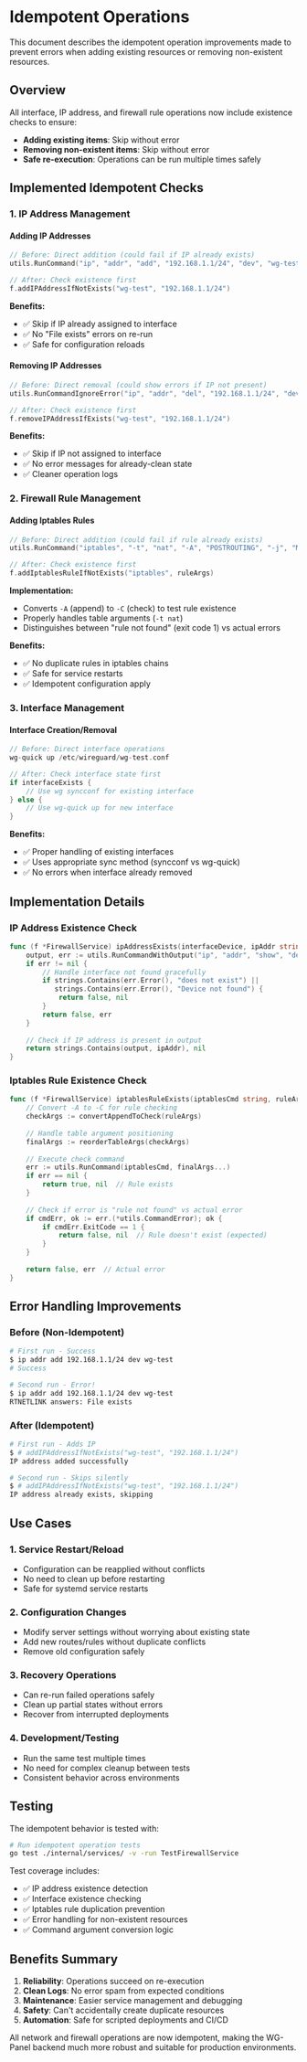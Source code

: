 # Idempotent Operations

This document describes the idempotent operation improvements made to prevent errors when adding existing resources or removing non-existent resources.

## Overview

All interface, IP address, and firewall rule operations now include existence checks to ensure:
- **Adding existing items**: Skip without error
- **Removing non-existent items**: Skip without error  
- **Safe re-execution**: Operations can be run multiple times safely

## Implemented Idempotent Checks

### 1. IP Address Management

#### Adding IP Addresses
```go
// Before: Direct addition (could fail if IP already exists)
utils.RunCommand("ip", "addr", "add", "192.168.1.1/24", "dev", "wg-test")

// After: Check existence first
f.addIPAddressIfNotExists("wg-test", "192.168.1.1/24")
```

**Benefits:**
- ✅ Skip if IP already assigned to interface
- ✅ No "File exists" errors on re-run
- ✅ Safe for configuration reloads

#### Removing IP Addresses
```go
// Before: Direct removal (could show errors if IP not present)
utils.RunCommandIgnoreError("ip", "addr", "del", "192.168.1.1/24", "dev", "wg-test")

// After: Check existence first  
f.removeIPAddressIfExists("wg-test", "192.168.1.1/24")
```

**Benefits:**
- ✅ Skip if IP not assigned to interface
- ✅ No error messages for already-clean state
- ✅ Cleaner operation logs

### 2. Firewall Rule Management

#### Adding Iptables Rules
```go
// Before: Direct addition (could fail if rule already exists)
utils.RunCommand("iptables", "-t", "nat", "-A", "POSTROUTING", "-j", "MASQUERADE")

// After: Check existence first
f.addIptablesRuleIfNotExists("iptables", ruleArgs)
```

**Implementation:**
- Converts `-A` (append) to `-C` (check) to test rule existence
- Properly handles table arguments (`-t nat`)
- Distinguishes between "rule not found" (exit code 1) vs actual errors

**Benefits:**
- ✅ No duplicate rules in iptables chains
- ✅ Safe for service restarts
- ✅ Idempotent configuration apply

### 3. Interface Management

#### Interface Creation/Removal
```go
// Before: Direct interface operations
wg-quick up /etc/wireguard/wg-test.conf

// After: Check interface state first
if interfaceExists {
    // Use wg syncconf for existing interface
} else {
    // Use wg-quick up for new interface
}
```

**Benefits:**
- ✅ Proper handling of existing interfaces
- ✅ Uses appropriate sync method (syncconf vs wg-quick)
- ✅ No errors when interface already removed

## Implementation Details

### IP Address Existence Check
```go
func (f *FirewallService) ipAddressExists(interfaceDevice, ipAddr string) (bool, error) {
    output, err := utils.RunCommandWithOutput("ip", "addr", "show", "dev", interfaceDevice)
    if err != nil {
        // Handle interface not found gracefully
        if strings.Contains(err.Error(), "does not exist") || 
           strings.Contains(err.Error(), "Device not found") {
            return false, nil
        }
        return false, err
    }
    
    // Check if IP address is present in output
    return strings.Contains(output, ipAddr), nil
}
```

### Iptables Rule Existence Check
```go
func (f *FirewallService) iptablesRuleExists(iptablesCmd string, ruleArgs []string) (bool, error) {
    // Convert -A to -C for rule checking
    checkArgs := convertAppendToCheck(ruleArgs)
    
    // Handle table argument positioning
    finalArgs := reorderTableArgs(checkArgs)
    
    // Execute check command
    err := utils.RunCommand(iptablesCmd, finalArgs...)
    if err == nil {
        return true, nil  // Rule exists
    }
    
    // Check if error is "rule not found" vs actual error
    if cmdErr, ok := err.(*utils.CommandError); ok {
        if cmdErr.ExitCode == 1 {
            return false, nil  // Rule doesn't exist (expected)
        }
    }
    
    return false, err  // Actual error
}
```

## Error Handling Improvements

### Before (Non-Idempotent)
```bash
# First run - Success
$ ip addr add 192.168.1.1/24 dev wg-test
# Success

# Second run - Error!
$ ip addr add 192.168.1.1/24 dev wg-test  
RTNETLINK answers: File exists
```

### After (Idempotent)
```bash
# First run - Adds IP
$ # addIPAddressIfNotExists("wg-test", "192.168.1.1/24")
IP address added successfully

# Second run - Skips silently
$ # addIPAddressIfNotExists("wg-test", "192.168.1.1/24")  
IP address already exists, skipping
```

## Use Cases

### 1. Service Restart/Reload
- Configuration can be reapplied without conflicts
- No need to clean up before restarting
- Safe for systemd service restarts

### 2. Configuration Changes
- Modify server settings without worrying about existing state
- Add new routes/rules without duplicate conflicts
- Remove old configuration safely

### 3. Recovery Operations  
- Can re-run failed operations safely
- Clean up partial states without errors
- Recover from interrupted deployments

### 4. Development/Testing
- Run the same test multiple times
- No need for complex cleanup between tests
- Consistent behavior across environments

## Testing

The idempotent behavior is tested with:

```bash
# Run idempotent operation tests
go test ./internal/services/ -v -run TestFirewallService
```

Test coverage includes:
- ✅ IP address existence detection
- ✅ Interface existence checking  
- ✅ Iptables rule duplication prevention
- ✅ Error handling for non-existent resources
- ✅ Command argument conversion logic

## Benefits Summary

1. **Reliability**: Operations succeed on re-execution
2. **Clean Logs**: No error spam from expected conditions
3. **Maintenance**: Easier service management and debugging
4. **Safety**: Can't accidentally create duplicate resources
5. **Automation**: Safe for scripted deployments and CI/CD

All network and firewall operations are now idempotent, making the WG-Panel backend much more robust and suitable for production environments.